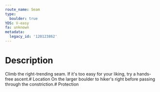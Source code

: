 ```yaml
---
route_name: Seam
type:
  boulder: true
YDS: V-easy
fa: unknown
metadata:
  legacy_id: '120123862'
---
```

# Description
Climb the right-trending seam. If it's too easy for your liking, try a hands-free ascent.# Location
On the larger boulder to hiker's right before passing through the constriction.# Protection
